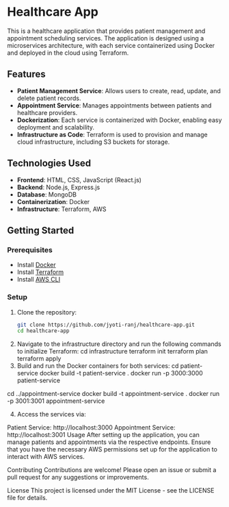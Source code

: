 # Healthcare App

This is a healthcare application that provides patient management and appointment scheduling services. The application is designed using a microservices architecture, with each service containerized using Docker and deployed in the cloud using Terraform.

## Features

- **Patient Management Service**: Allows users to create, read, update, and delete patient records.
- **Appointment Service**: Manages appointments between patients and healthcare providers.
- **Dockerization**: Each service is containerized with Docker, enabling easy deployment and scalability.
- **Infrastructure as Code**: Terraform is used to provision and manage cloud infrastructure, including S3 buckets for storage.

## Technologies Used

- **Frontend**: HTML, CSS, JavaScript (React.js)
- **Backend**: Node.js, Express.js
- **Database**: MongoDB
- **Containerization**: Docker
- **Infrastructure**: Terraform, AWS

## Getting Started

### Prerequisites

- Install [Docker](https://www.docker.com/get-started)
- Install [Terraform](https://www.terraform.io/downloads.html)
- Install [AWS CLI](https://aws.amazon.com/cli/)

### Setup

1. Clone the repository:
   ```bash
   git clone https://github.com/jyoti-ranj/healthcare-app.git
   cd healthcare-app

2. Navigate to the infrastructure directory and run the following commands to initialize Terraform:
   cd infrastructure
   terraform init
   terraform plan
   terraform apply
3. Build and run the Docker containers for both services:
   cd patient-service
   docker build -t patient-service .
   docker run -p 3000:3000 patient-service

  cd ../appointment-service
  docker build -t appointment-service .
  docker run -p 3001:3001 appointment-service

4. Access the services via:

Patient Service: http://localhost:3000
Appointment Service: http://localhost:3001
Usage
After setting up the application, you can manage patients and appointments via the respective endpoints. Ensure that you have the necessary AWS permissions set up for the application to interact with AWS services.

Contributing
Contributions are welcome! Please open an issue or submit a pull request for any suggestions or improvements.

License
This project is licensed under the MIT License - see the LICENSE file for details.


